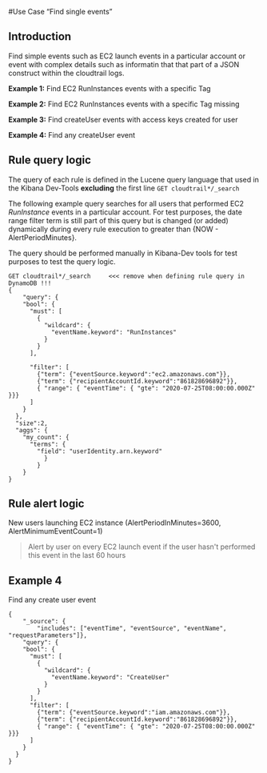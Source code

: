 #Use Case “Find single events”

## Introduction

Find simple events such as EC2 launch events in a particular account or
event with complex details such as informatin that that part of a JSON construct within the cloudtrail logs.

**Example 1:**
Find EC2 RunInstances events with a specific Tag

**Example 2:**
Find EC2 RunInstances events with a specific Tag missing

**Example 3:**
Find createUser events with access keys created for user

**Example 4:**
Find any createUser event


## Rule query logic
The query of each rule is defined in the Lucene query language that used in the Kibana Dev-Tools **excluding** the first line `GET cloudtrail*/_search` 

The following example query searches for all users that performed EC2 _RunInstance_ events in a particular account. For test purposes, the date range filter term is still part of this query but is changed (or added) dynamically during every rule execution to greater than {NOW - AlertPeriodMinutes}.

The query should be performed manually in Kibana-Dev tools for test purposes to test the query logic.  

```
GET cloudtrail*/_search     <<< remove when defining rule query in DynamoDB !!!
{
    "query": {
    "bool": {
      "must": [
        {
          "wildcard": {
            "eventName.keyword": "RunInstances"
          }
        }
      ],
      
      "filter": [
        {"term": {"eventSource.keyword":"ec2.amazonaws.com"}},
        {"term": {"recipientAccountId.keyword":"861828696892"}},
        { "range": { "eventTime": { "gte": "2020-07-25T08:00:00.000Z" }}}
      ] 
    }
  },
  "size":2,
  "aggs": {
    "my_count": {
      "terms": {
        "field": "userIdentity.arn.keyword"
          }
        }
    }
}
```

## Rule alert logic

New users launching EC2 instance (AlertPeriodInMinutes=3600, AlertMinimumEventCount=1)
> Alert by user on every EC2 launch event if the user hasn't performed this event in the last 60 hours 



## Example 4

Find any create user event

```
{
    "_source": {
        "includes": ["eventTime", "eventSource", "eventName", "requestParameters"]},
    "query": {
    "bool": {
      "must": [
        {
          "wildcard": {
            "eventName.keyword": "CreateUser"
          }
        }
      ],
      "filter": [
        {"term": {"eventSource.keyword":"iam.amazonaws.com"}},
        {"term": {"recipientAccountId.keyword":"861828696892"}},
        { "range": { "eventTime": { "gte": "2020-07-25T08:00:00.000Z" }}}
      ] 
    }
  }
}
```

